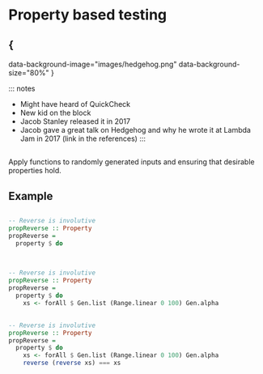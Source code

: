 # Property based testing

## {
  data-background-image="images/hedgehog.png"
  data-background-size="80%"
}

::: notes
- Might have heard of QuickCheck
- New kid on the block
- Jacob Stanley released it in 2017
- Jacob gave a great talk on Hedgehog and why he wrote it at Lambda Jam in 2017 (link in the references)
:::

##

Apply functions to randomly generated inputs and ensuring that desirable properties hold.

## Example

##

```haskell
-- Reverse is involutive
propReverse :: Property
propReverse =
  property $ do



```

##

```haskell
-- Reverse is involutive
propReverse :: Property
propReverse =
  property $ do
    xs <- forAll $ Gen.list (Range.linear 0 100) Gen.alpha


```

##

```haskell
-- Reverse is involutive
propReverse :: Property
propReverse =
  property $ do
    xs <- forAll $ Gen.list (Range.linear 0 100) Gen.alpha
    reverse (reverse xs) === xs
```

